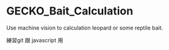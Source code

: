 # GECKO_Bait_Calculation
Use  machine vision to calculation leopard or some reptile bait.

練習git 跟 javascript 用
